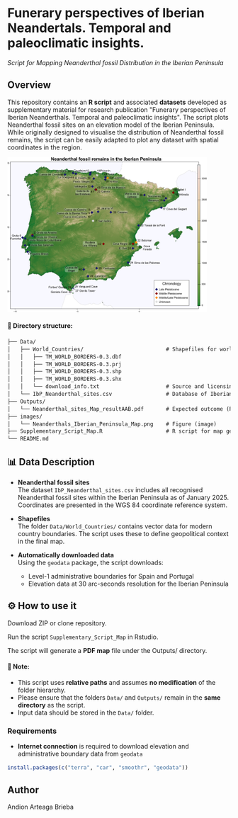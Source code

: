 # Funerary perspectives of Iberian Neandertals. Temporal and paleoclimatic insights.
*Script for Mapping Neanderthal fossil Distribution in the Iberian Peninsula*

## Overview

This repository contains an **R script** and associated **datasets** developed as supplementary material for research publication "Funerary perspectives of Iberian Neanderthals. Temporal and paleoclimatic insights". The script plots Neanderthal fossil sites on an elevation model of the Iberian Peninsula. While originally designed to visualise the distribution of Neanderthal fossil remains, the script can be easily adapted to plot any dataset with spatial coordinates in the region.

<img src="https://github.com/AndionArteaga/Iberian-Neanderthal-fossils-map/blob/main/images/Neanderthals_Iberian_Peninsula_Map.png" alt="Neanderthals_Iberian_Peninsula_Map" width="450" height="350"/>

#### 📁 Directory structure:

```markdown
├── Data/
│   ├── World_Countries/                          # Shapefiles for world political boundaries
│   │   ├── TM_WORLD_BORDERS-0.3.dbf
│   │   ├── TM_WORLD_BORDERS-0.3.prj
│   │   ├── TM_WORLD_BORDERS-0.3.shp
│   │   ├── TM_WORLD_BORDERS-0.3.shx
│   │   └── download_info.txt                     # Source and licensing info
│   └── IbP_Neanderthal_sites.csv                 # Database of Iberian Neanderthal fossil sites
├── Outputs/
│   └── Neanderthal_sites_Map_resultAAB.pdf       # Expected outcome (PDF)
├── images/
│   └── Neanderthals_Iberian_Peninsula_Map.png    # Figure (image)
├── Supplementary_Script_Map.R                    # R script for map generation
└── README.md
```


## 📊 Data Description

- **Neanderthal fossil sites**  
  The dataset `IbP_Neanderthal_sites.csv` includes all recognised Neanderthal fossil sites within the Iberian Peninsula as of January 2025.
  Coordinates are presented in the WGS 84 coordinate reference system.

- **Shapefiles**  
  The folder `Data/World_Countries/` contains vector data for modern country boundaries. The script uses these to define geopolitical context in the final map.

- **Automatically downloaded data**  
  Using the `geodata` package, the script downloads:
  - Level-1 administrative boundaries for Spain and Portugal  
  - Elevation data at 30 arc-seconds resolution for the Iberian Peninsula


## ⚙️ How to use it

Download ZIP or clone repository. 

Run the script `Supplementary_Script_Map` in Rstudio. 

The script will generate a **PDF map** file under the Outputs/ directory.

#### 📌 Note:
- This script uses **relative paths** and assumes **no modification** of the folder hierarchy.  
- Please ensure that the folders `Data/` and `Outputs/` remain in the **same directory** as the script.  
- Input data should be stored in the `Data/` folder.

### Requirements
- **Internet connection** is required to download elevation and administrative boundary data from `geodata`
```R
install.packages(c("terra", "car", "smoothr", "geodata"))
```

## Author
Andion Arteaga Brieba
